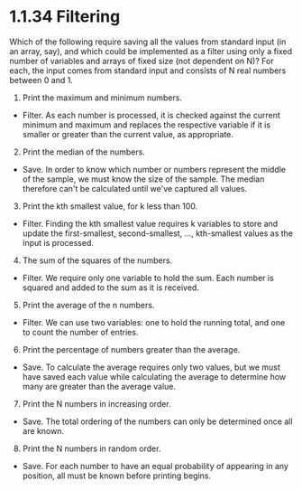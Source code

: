 # 1.1.34 Filtering

Which of the following require saving all the values from standard input (in an array, say), and
which could be implemented as a filter using only a fixed number of variables and arrays of fixed
size (not dependent on N)? For each, the input comes from standard input and consists of N real
numbers between 0 and 1.

1. Print the maximum and minimum numbers.
  * Filter. As each number is processed, it is checked against the current minimum and maximum and
    replaces the respective variable if it is smaller or greater than the current value, as
    appropriate.
2. Print the median of the numbers.
  * Save. In order to know which number or numbers represent the middle of the sample, we must know
    the size of the sample. The median therefore can't be calculated until we've captured all
    values.
3. Print the kth smallest value, for k less than 100.
  * Filter. Finding the kth smallest value requires k variables to store and update the
    first-smallest, second-smallest, ..., kth-smallest values as the input is processed.
4. The sum of the squares of the numbers.
  * Filter. We require only one variable to hold the sum. Each number is squared and added to the
    sum as it is received.
5. Print the average of the n numbers.
  * Filter. We can use two variables: one to hold the running total, and one to count the number of
    entries.
6. Print the percentage of numbers greater than the average.
  * Save. To calculate the average requires only two values, but we must have saved each value while
    calculating the average to determine how many are greater than the average value.
7. Print the N numbers in increasing order.
  * Save. The total ordering of the numbers can only be determined once all are known.
8. Print the N numbers in random order.
  * Save. For each number to have an equal probability of appearing in any position, all must be
    known before printing begins.
